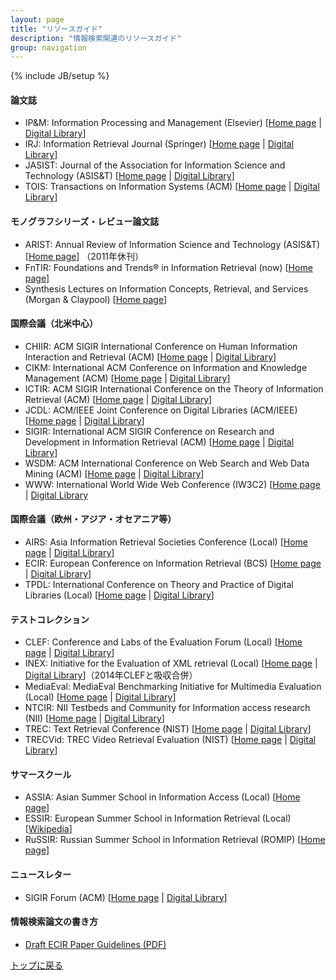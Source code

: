 ```yaml
---
layout: page
title: "リソースガイド"
description: "情報検索関連のリソースガイド"
group: navigation
---
```

{% include JB/setup %}

#### 論文誌
 * IP&M: Information Processing and Management (Elsevier) \[[Home page](http://www.journals.elsevier.com/information-processing-and-management) \| [Digital Library](http://www.sciencedirect.com/science/journal/03064573)\]
 * IRJ: Information Retrieval Journal (Springer) \[[Home page](http://www.springer.com/computer/database+management+%26+information+retrieval/journal/10791/PSE) \| [Digital Library](http://www.springerlink.com/content/1386-4564)\]
 * JASIST: Journal of the Association for Information Science and Technology (ASIS&T) \[[Home page](https://www.asis.org/jasist.html) \| [Digital Library](http://onlinelibrary.wiley.com/journal/10.1002/(ISSN)1532-2890)\]
 * TOIS: Transactions on Information Systems (ACM) \[[Home page](http://tois.acm.org/) \| [Digital Library](http://dl.acm.org/citation.cfm?id=J779)\]

#### モノグラフシリーズ・レビュー論文誌
 * ARIST: Annual Review of Information Science and Technology (ASIS&T)  \[[Home page](https://www.asis.org/Publications/ARIST/)\] （2011年休刊）
 * FnTIR: Foundations and Trends® in Information Retrieval (now) \[[Home page](http://www.nowpublishers.com/INR)\]
 * Synthesis Lectures on Information Concepts, Retrieval, and Services (Morgan & Claypool) \[[Home page](http://www.morganclaypool.com/toc/icr/1/1)\]

#### 国際会議（北米中心）
 * CHIIR: ACM SIGIR International Conference on Human Information Interaction and Retrieval (ACM) \[[Home page](http://sigir.org/conferences/sponsored-conferences/) \| [Digital Library](http://dblp.uni-trier.de/db/conf/chiir/)\]
 * CIKM: International ACM Conference on Information and Knowledge Management (ACM) \[[Home page](http://www.cikmconference.org/) \| [Digital Library](http://dl.acm.org/event.cfm?id=RE302)\]
 * ICTIR: ACM SIGIR International Conference on the Theory of Information Retrieval (ACM) \[[Home page](http://sigir.org/conferences/sponsored-conferences/) \| [Digital Library](http://dblp.uni-trier.de/db/conf/ictir/)\]
 * JCDL: ACM/IEEE Joint Conference on Digital Libraries (ACM/IEEE) \[[Home page](http://www.jcdl.org/) \| [Digital Library](http://dl.acm.org/event.cfm?id=RE113)\]
 * SIGIR: International ACM SIGIR Conference on Research and Development in Information Retrieval (ACM) \[[Home page](http://sigir.org/) \| [Digital Library](http://dl.acm.org/event.cfm?id=RE160)\]
 * WSDM: ACM International Conference on Web Search and Web Data Mining (ACM) \[[Home page](http://www.wsdm-conference.org/) \| [Digital Library](http://dl.acm.org/event.cfm?id=RE102)\]
 * WWW: International World Wide Web Conference (IW3C2) \[[Home page](http://www.iw3c2.org/conferences/) \| [Digital Library](http://dblp2.uni-trier.de/db/conf/www/)

#### 国際会議（欧州・アジア・オセアニア等）
 * AIRS: Asia Information Retrieval Societies Conference (Local) \[[Home page](http://research.microsoft.com/en-us/groups/airs/) \| [Digital Library](http://dblp.uni-trier.de/db/conf/airs/)\]
 * ECIR: European Conference on Information Retrieval (BCS) \[[Home page](http://irsg.bcs.org/ecir.php) \| [Digital Library](http://dblp.uni-trier.de/db/conf/ecir/)\]
 * TPDL: International Conference on Theory and Practice of Digital Libraries (Local) \[[Home page](http://www.tpdl.eu/) \| [Digital Library](http://dblp.uni-trier.de/db/conf/ercimdl/)\]

#### テストコレクション
 * CLEF: Conference and Labs of the Evaluation Forum (Local) \[[Home page](http://www.clef-initiative.eu/) \| [Digital Library](http://www.clef-initiative.eu/publication/proceedings)\]
 * INEX: Initiative for the Evaluation of XML retrieval (Local) \[[Home page](http://inex.mmci.uni-saarland.de) \| [Digital Library](http://inex.mmci.uni-saarland.de/data/publications.html)\]（2014年CLEFと吸収合併）
 * MediaEval: MediaEval Benchmarking Initiative for Multimedia Evaluation (Local) \[[Home page](http://www.multimediaeval.org/) \| [Digital Library](http://dblp.uni-trier.de/db/conf/mediaeval/)\]
 * NTCIR: NII Testbeds and Community for Information access research (NII) \[[Home page](http://research.nii.ac.jp/ntcir/index-en.html) \| [Digital Library](http://research.nii.ac.jp/ntcir/publication1-en.html)\]
 * TREC: Text Retrieval Conference (NIST) \[[Home page](http://trec.nist.gov/) \| [Digital Library](http://trec.nist.gov/proceedings/proceedings.html)\]
 * TRECVid: TREC Video Retrieval Evaluation (NIST) \[[Home page](http://trecvid.nist.gov/) \| [Digital Library](http://www-nlpir.nist.gov/projects/tvpubs/tv.pubs.org.html)\]

#### サマースクール
 * ASSIA: Asian Summer School in Information Access (Local) \[[Home page](http://goassia.github.io/)\]
 * ESSIR: European Summer School in Information Retrieval (Local) \[[Wikipedia](https://en.wikipedia.org/wiki/European_Summer_School_in_Information_Retrieval)\]
 * RuSSIR: Russian Summer School in Information Retrieval (ROMIP) \[[Home page](http://romip.ru/en/)\]

#### ニュースレター
 * SIGIR Forum (ACM) \[[Home page](http://sigir.org/forum/) \| [Digital Library](http://dl.acm.org/citation.cfm?id=J701)\]

#### 情報検索論文の書き方
 * [Draft ECIR Paper Guidelines (PDF)](http://irsg.bcs.org/proceedings/ECIR_Draft_Guidelines.pdf)


[トップに戻る](./)

